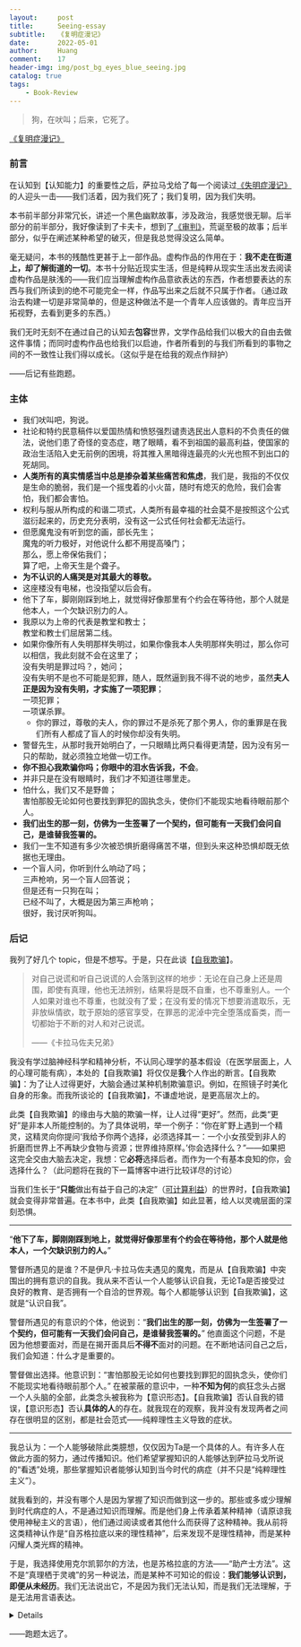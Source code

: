 ```yaml
---
layout:     post
title:      Seeing-essay
subtitle:   《复明症漫记》
date:       2022-05-01
author:     Huang
comment:    17
header-img: img/post_bg_eyes_blue_seeing.jpg
catalog: true
tags:
    - Book-Review
---
```


> 狗，在吠叫；后来，它死了。

[《复明症漫记》](https://book.douban.com/subject/27175514/)

### 前言

在认知到【认知能力】的重要性之后，萨拉马戈给了每一个阅读过[《失明症漫记》](https://xn--29s704loyd.com/2022/04/23/Blindness-essay/)的人迎头一击——我们活着，因为我们死了；我们复明，因为我们失明。

本书前半部分非常冗长，讲述一个黑色幽默故事，涉及政治，我感觉很无聊。后半部分的前半部分，我好像读到了卡夫卡，想到了[《审判》](https://xn--29s704loyd.com/2021/07/16/The-Trial/)，荒诞至极的故事；后半部分，似乎在阐述某种希望的破灭，但是我总觉得没这么简单。

毫无疑问，本书的残酷性更甚于上一部作品。虚构作品的作用在于：**我不走在街道上，却了解街道的一切**。本书十分贴近现实生活，但是纯粹从现实生活出发去阅读虚构作品是肤浅的——我们应当理解虚构作品意欲表达的东西，作者想要表达的东西与我们所读到的绝不可能完全一样，作品写出来之后就不只属于作者。（通过政治去构建一切是非常简单的，但是这种做法不是一个青年人应该做的。青年应当开拓视野，去看到更多的东西。）

我们无时无刻不在通过自己的认知去**包容**世界，文学作品给我们以极大的自由去做这件事情；而同时虚构作品也给我们以启迪，作者所看到的与我们所看到的事物之间的不一致性让我们得以成长。（这似乎是在给我的观点作辩护）

——后记有些跑题。

### 主体

* 我们吠叫吧，狗说。
* 社论和特约民意稿件以爱国热情和愤怒强烈谴责选民出人意料的不负责任的做法，说他们患了奇怪的变态症，瞎了眼睛，看不到祖国的最高利益，使国家的政治生活陷入史无前例的困境，将其推入黑暗得连最亮的火光也照不到出口的死胡同。
* **人类所有的真实情感当中总是掺杂着某些痛苦和焦虑**，我们是，我指的不仅仅是生命的脆弱，我们是一个摇曳着的小火苗，随时有熄灭的危险，我们会害怕，我们都会害怕。
* 权利与服从所构成的和谐二项式，人类所有最幸福的社会莫不是按照这个公式滋衍起来的，历史充分表明，没有这一公式任何社会都无法运行。
* 但愿魔鬼没有听到您的画，部长先生；<br/>魔鬼的听力极好，对他说什么都不用提高嗓门；<br/>那么，愿上帝保佑我们；<br/>算了吧，上帝天生是个聋子。
* **为不认识的人痛哭是对其最大的尊敬。**
* 这座楼没有电梯，也没指望以后会有。
* 他下了车，脚刚刚踩到地上，就觉得好像那里有个约会在等待他，那个人就是他本人，一个欠缺识别力的人。
* 我原以为上帝的代表是教堂和教士；<br/>教堂和教士们屈居第二线。
* 如果你像所有人失明那样失明过，如果你像我本人失明那样失明过，那么你可以相信，我此刻就不会在这里了；<br/>没有失明是罪过吗？，她问；<br/>没有失明不是也不可能是犯罪，随人，既然逼到我不得不说的地步，虽然**夫人正是因为没有失明，才实施了一项犯罪**；<br/>一项犯罪；<br/>一项谋杀罪。
    * 你的罪过，尊敬的夫人，你的罪过不是杀死了那个男人，你的重罪是在我们所有人都成了盲人的时候你却没有失明。
* 警督先生，从那时我开始明白了，一只眼睛比两只看得更清楚，因为没有另一只的帮助，就必须独立地做一切工作。
* **你不担心我欺骗你吗；你眼中的泪水告诉我，不会**。
* 并非只是在没有眼睛时，我们才不知道往哪里走。
* 怕什么，我们又不是野兽；<br/>害怕那股无论如何也要找到罪犯的固执念头，使你们不能现实地看待眼前那个人。
* **我们出生的那一刻，仿佛为一生签署了一个契约，但可能有一天我们会问自己，是谁替我签署的。**
* 我们一生不知道有多少次被恐惧折磨得痛苦不堪，但到头来这种恐惧却既无依据也无理由。
* 一个盲人问，你听到什么响动了吗；<br/>三声枪响，另一个盲人回答说；<br/>但是还有一只狗在叫；<br/>已经不叫了，大概是因为第三声枪响；<br/>很好，我讨厌听狗叫。

### 后记

我列了好几个 topic，但是不想写。于是，只在此谈【[自我欺骗](https://xn--29s704loyd.com/2021/11/16/Essay-35/)】。

> 对自己说谎和听自己说谎的人会落到这样的地步：无论在自己身上还是周围，即使有真理，他也无法辨别，结果将是既不自重，也不尊重别人。一个人如果对谁也不尊重，也就没有了爱；在没有爱的情况下想要消遣取乐，无非放纵情欲，耽于原始的感官享受，在罪恶的泥淖中完全堕落成畜类，而一切都始于不断的对人和对己说谎。
>
> ——《卡拉马佐夫兄弟》

我没有学过脑神经科学和精神分析，不认同心理学的基本假设（在医学层面上，人的心理可能有病），本处的【自我欺骗】将仅仅是**我**个人作出的断言。【自我欺骗】：为了让人过得更好，大脑会通过某种机制欺骗意识。例如，在照镜子时美化自身的形象。而我所谈论的【自我欺骗】，不谦虚地说，是更高层次上的。

此类【自我欺骗】的缘由与大脑的欺骗一样，让人过得“更好”。然而，此类“更好”是非本人所能控制的。为了具体说明，举一个例子：“你在旷野上遇到一个精灵，这精灵向你提问‘我给予你两个选择，必须选择其一：一个小女孩受到非人的折磨而世界上不再缺少食物与资源；世界维持原样。’你会选择什么？”——如果把这完全交由大脑去决定，我想：它**必将**选择后者。而作为一个有基本良知的你，会选择什么？（此问题将在我的下一篇博客中进行比较详尽的讨论）

当我们生长于“**只能**做出有益于自己的决定”（[可计算利益](https://xn--29s704loyd.com/2022/02/15/Essay-45/)）的世界时，【自我欺骗】就会变得非常普遍。在本书中，此类【自我欺骗】如此显著，给人以灵魂层面的深刻恐惧。

---

“**他下了车，脚刚刚踩到地上，就觉得好像那里有个约会在等待他，那个人就是他本人，一个欠缺识别力的人。**”

警督所遇见的是谁？不是伊凡·卡拉马佐夫遇见的魔鬼，而是从【自我欺骗】中突围出的拥有意识的自我。我从来不否认一个人能够认识自我，无论Ta是否接受过良好的教育、是否拥有一个自洽的世界观。每个人都能够认识到【自我欺骗】，这就是“认识自我”。

警督所遇见的有意识的个体，他说到：“**我们出生的那一刻，仿佛为一生签署了一个契约，但可能有一天我们会问自己，是谁替我签署的。**” 他直面这个问题，不是因为他想要面对，而是在揭开面具后**不得不**面对的问题。在不断地诘问自己之后，我们会知道：什么才是重要的。

警督做出选择。他意识到：“害怕那股无论如何也要找到罪犯的固执念头，使你们不能现实地看待眼前那个人。” 在被蒙蔽的意识中，一种**不知为何**的疯狂念头占据一个人头脑的全部，此类念头被我称为【意识形态】。【自我欺骗】否认自我的错误，【意识形态】否认**具体的人**的存在。就我现在的观察，我并没有发现两者之间存在很明显的区别，都是社会范式——纯粹理性主义导致的症状。

---

我总认为：一个人能够破除此类臆想，仅仅因为Ta是一个具体的人。有许多人在做此方面的努力，通过传播知识。他们希望掌握知识的人能够达到萨拉马戈所说的“看透”处境，那些掌握知识者能够认知到当今时代的病症（并不只是“纯粹理性主义”）。

就我看到的，并没有哪个人是因为掌握了知识而做到这一步的。那些或多或少理解到时代病症的人，不是通过知识而理解。而是他们身上传承着某种精神（请原谅我使用神秘主义的言语），他们通过阅读或者其他什么而获得了这种精神。我从前将这类精神认作是“自苏格拉底以来的理性精神”，后来发现不是理性精神，而是某种闪耀人类光辉的精神。

于是，我选择使用克尔凯郭尔的方法，也是苏格拉底的方法——“助产士方法”。这不是“真理栖于灵魂”的另一种说法，而是某种不可知论的假设：**我们能够认识到，即便从未经历**。我们无法说出它，不是因为我们无法认知，而是我们无法理解，于是无法用言语表达。

<details>此处的经历可参考卢梭睡醒后发现自己泪流满面、我的一个诡异的梦。但是我认为每个人都会有某个无法忘却的时刻，那个时刻也许就是“精神”闪耀之时。我的经历与卢梭的经历也许仅仅是浪漫主义的夸张，我们为梦增添了许多不属于它的意象。</details>

——跑题太远了。
